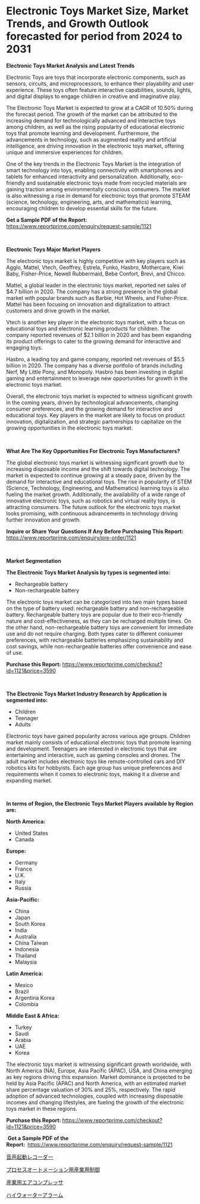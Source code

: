 <p><h1>Electronic Toys Market Size, Market Trends, and Growth Outlook forecasted for period from 2024 to 2031</h1></p><p><strong>Electronic Toys Market Analysis and Latest Trends</strong></p>
<p><p>Electronic Toys are toys that incorporate electronic components, such as sensors, circuits, and microprocessors, to enhance their playability and user experience. These toys often feature interactive capabilities, sounds, lights, and digital displays to engage children in creative and imaginative play.</p><p>The Electronic Toys Market is expected to grow at a CAGR of 10.50% during the forecast period. The growth of the market can be attributed to the increasing demand for technologically advanced and interactive toys among children, as well as the rising popularity of educational electronic toys that promote learning and development. Furthermore, the advancements in technology, such as augmented reality and artificial intelligence, are driving innovation in the electronic toys market, offering unique and immersive experiences for children.</p><p>One of the key trends in the Electronic Toys Market is the integration of smart technology into toys, enabling connectivity with smartphones and tablets for enhanced interactivity and personalization. Additionally, eco-friendly and sustainable electronic toys made from recycled materials are gaining traction among environmentally conscious consumers. The market is also witnessing a rise in demand for electronic toys that promote STEAM (science, technology, engineering, arts, and mathematics) learning, encouraging children to develop essential skills for the future.</p></p>
<p><strong>Get a Sample PDF of the Report:&nbsp;</strong> <a href="https://www.reportprime.com/enquiry/request-sample/1121">https://www.reportprime.com/enquiry/request-sample/1121</a></p>
<p>&nbsp;</p>
<p><strong>Electronic Toys Major Market Players</strong></p>
<p><p>The electronic toys market is highly competitive with key players such as Agglo, Mattel, Vtech, Geoffrey, Estrela, Funko, Hasbro, Mothercare, Kiwi Baby, Fisher-Price, Newell Rubbermaid, Bebe Confort, Brevi, and Chicco. </p><p>Mattel, a global leader in the electronic toys market, reported net sales of $4.7 billion in 2020. The company has a strong presence in the global market with popular brands such as Barbie, Hot Wheels, and Fisher-Price. Mattel has been focusing on innovation and digitalization to attract customers and drive growth in the market.</p><p>Vtech is another key player in the electronic toys market, with a focus on educational toys and electronic learning products for children. The company reported revenues of $2.1 billion in 2020 and has been expanding its product offerings to cater to the growing demand for interactive and engaging toys.</p><p>Hasbro, a leading toy and game company, reported net revenues of $5.5 billion in 2020. The company has a diverse portfolio of brands including Nerf, My Little Pony, and Monopoly. Hasbro has been investing in digital gaming and entertainment to leverage new opportunities for growth in the electronic toys market.</p><p>Overall, the electronic toys market is expected to witness significant growth in the coming years, driven by technological advancements, changing consumer preferences, and the growing demand for interactive and educational toys. Key players in the market are likely to focus on product innovation, digitalization, and strategic partnerships to capitalize on the growing opportunities in the electronic toys market.</p></p>
<p>&nbsp;</p>
<p><strong>What Are The Key Opportunities For Electronic Toys Manufacturers?</strong></p>
<p><p>The global electronic toys market is witnessing significant growth due to increasing disposable income and the shift towards digital technology. The market is expected to continue growing at a steady pace, driven by the demand for interactive and educational toys. The rise in popularity of STEM (Science, Technology, Engineering, and Mathematics) learning toys is also fueling the market growth. Additionally, the availability of a wide range of innovative electronic toys, such as robotics and virtual reality toys, is attracting consumers. The future outlook for the electronic toys market looks promising, with continuous advancements in technology driving further innovation and growth.</p></p>
<p><strong>Inquire or Share Your Questions If Any Before Purchasing This Report:</strong> <a href="https://www.reportprime.com/enquiry/pre-order/1121">https://www.reportprime.com/enquiry/pre-order/1121</a></p>
<p>&nbsp;</p>
<p><strong>Market Segmentation</strong></p>
<p><strong>The Electronic Toys Market Analysis by types is segmented into:</strong></p>
<p><ul><li>Rechargeable battery</li><li>Non-rechargeable battery</li></ul></p>
<p><p>The electronic toys market can be categorized into two main types based on the type of battery used: rechargeable battery and non-rechargeable battery. Rechargeable battery toys are popular due to their eco-friendly nature and cost-effectiveness, as they can be recharged multiple times. On the other hand, non-rechargeable battery toys are convenient for immediate use and do not require charging. Both types cater to different consumer preferences, with rechargeable batteries emphasizing sustainability and cost savings, while non-rechargeable batteries offer convenience and ease of use.</p></p>
<p><strong>Purchase this Report:&nbsp;</strong><a href="https://www.reportprime.com/checkout?id=1121&price=3590">https://www.reportprime.com/checkout?id=1121&price=3590</a></p>
<p>&nbsp;</p>
<p><strong>The Electronic Toys Market Industry Research by Application is segmented into:</strong></p>
<p><ul><li>Children</li><li>Teenager</li><li>Adults</li></ul></p>
<p><p>Electronic toys have gained popularity across various age groups. Children market mainly consists of educational electronic toys that promote learning and development. Teenagers are interested in electronic toys that are entertaining and interactive, such as gaming consoles and drones. The adult market includes electronic toys like remote-controlled cars and DIY robotics kits for hobbyists. Each age group has unique preferences and requirements when it comes to electronic toys, making it a diverse and expanding market.</p></p>
<p>&nbsp;</p>
<p><strong>In terms of Region, the Electronic Toys Market Players available by Region are:</strong></p>
<p>
    <p> <strong> North America: </strong>
        <ul>
            <li>United States</li>
            <li>Canada</li>
        </ul>
        </p> 
    <p> <strong> Europe: </strong>
        <ul>
            <li>Germany</li>
            <li>France</li>
            <li>U.K.</li>
            <li>Italy</li>
            <li>Russia</li>
        </ul>
        </p> 
    <p> <strong> Asia-Pacific: </strong>
        <ul>
            <li>China</li>
            <li>Japan</li>
            <li>South Korea</li>
            <li>India</li>
            <li>Australia</li>
            <li>China Taiwan</li>
            <li>Indonesia</li>
            <li>Thailand</li>
            <li>Malaysia</li>
        </ul>
        </p> 
    <p> <strong> Latin America: </strong>
        <ul>
            <li>Mexico</li>
            <li>Brazil</li>
            <li>Argentina Korea</li>
            <li>Colombia</li>
        </ul>
        </p> 
    <p> <strong> Middle East & Africa: </strong>
        <ul>
            <li>Turkey</li>
            <li>Saudi</li>
            <li>Arabia</li>
            <li>UAE</li>
            <li>Korea</li>
        </ul>
    </p>
    </p>
<p><p>The electronic toys market is witnessing significant growth worldwide, with North America (NA), Europe, Asia Pacific (APAC), USA, and China emerging as key regions driving this expansion. Market dominance is projected to be held by Asia Pacific (APAC) and North America, with an estimated market share percentage valuation of 30% and 25%, respectively. The rapid adoption of advanced technologies, coupled with increasing disposable incomes and changing lifestyles, are fueling the growth of the electronic toys market in these regions.</p></p>
<p><strong>Purchase this Report: </strong><a href="https://www.reportprime.com/checkout?id=1121&price=3590">https://www.reportprime.com/checkout?id=1121&price=3590</a></p>
<p>&nbsp;<strong>Get a Sample PDF of the Report:&nbsp;&nbsp;</strong><a href="https://www.reportprime.com/enquiry/request-sample/1121">https://www.reportprime.com/enquiry/request-sample/1121</a></p>
<p><strong></strong></p>
<p><p><a href="https://medium.com/@nicolaseller56452023/%E9%9F%B3%E5%A3%B0%E3%82%A2%E3%82%AF%E3%83%86%E3%82%A3%E3%83%96%E3%83%AC%E3%82%B3%E3%83%BC%E3%83%80%E3%83%BC%E3%83%9E%E3%83%BC%E3%82%B1%E3%83%83%E3%83%88-%E5%B8%82%E5%A0%B4%E3%82%B7%E3%82%A7%E3%82%A2-%E5%B8%82%E5%A0%B4%E5%8B%95%E5%90%91-%E3%81%8A%E3%82%88%E3%81%B3%E5%B0%86%E6%9D%A5%E3%81%AE%E6%88%90%E9%95%B7%E3%82%92%E8%AA%BF%E6%9F%BB-cc3dad29064c">音声起動レコーダー</a></p><p><a href="https://github.com/pepo3k/Market-Research-Report-List-1/blob/main/83195128820.md">プロセスオートメーション用産業用制御</a></p><p><a href="https://github.com/vhemk0794148/Market-Research-Report-List-1/blob/main/85246718819.md">産業用エアコンプレッサ</a></p><p><a href="https://medium.com/@wesleyeilly8796202/%E9%AB%98%E6%B0%B4%E4%BD%8D%E8%AD%A6%E5%A0%B1%E5%B8%82%E5%A0%B4-%E7%AB%B6%E4%BA%89%E5%88%86%E6%9E%90-%E5%B8%82%E5%A0%B4%E5%8B%95%E5%90%91%E3%81%8A%E3%82%88%E3%81%B32031%E5%B9%B4%E3%81%BE%E3%81%A7%E3%81%AE%E4%BA%88%E6%B8%AC-3febb427882a">ハイウォーターアラーム</a></p></p>